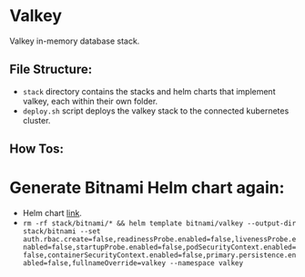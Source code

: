 # Valkey
Valkey in-memory database stack.

## File Structure:
- `stack` directory contains the stacks and helm charts that implement valkey, each within their own folder.
- `deploy.sh` script deploys the valkey stack to the connected kubernetes cluster.

## How Tos:
# Generate Bitnami Helm chart again:
- Helm chart [link](https://artifacthub.io/packages/helm/bitnami/valkey?modal=install).
- `rm -rf stack/bitnami/* && helm template bitnami/valkey --output-dir stack/bitnami --set auth.rbac.create=false,readinessProbe.enabled=false,livenessProbe.enabled=false,startupProbe.enabled=false,podSecurityContext.enabled=false,containerSecurityContext.enabled=false,primary.persistence.enabled=false,fullnameOverride=valkey --namespace valkey`